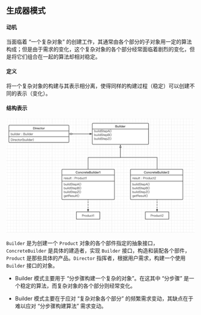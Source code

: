 ## 生成器模式

#### 动机

当面临着 “一个复杂对象” 的创建工作，其通常由各个部分的子对象用一定的算法构成；但是由于需求的变化，这个复杂对象的各个部分经常面临着剧烈的变化，但是将它们组合在一起的算法却相对稳定。

#### 定义

将一个复杂对象的构建与其表示相分离，使得同样的构建过程（稳定）可以创建不同的表示（变化）。

#### 结构表示

![Builder](../imgs/Builder.png)

`Builder` 是为创建一个 `Product` 对象的各个部件指定的抽象接口，`ConcreteBuilder` 是具体的建造者，实现 `Builder` 接口，构造和装配各个部件，`Product` 是那些具体的产品。`Director` 指挥者，根据用户需求，构建一个使用 `Builder` 接口的对象。



- Builder 模式主要用于 “分步骤构建一个复杂的对象”。在这其中 “分步骤” 是一个稳定的算法，而复杂对象的各个部分则经常变化。

- Builder 模式主要在于应对 “复杂对象各个部分” 的频繁需求变动，其缺点在于难以应对 “分步骤构建算法” 需求变动。
